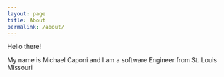 ```yaml
---
layout: page
title: About
permalink: /about/
---
```


Hello there!

My name is Michael Caponi and I am a software Engineer from St. Louis Missouri
